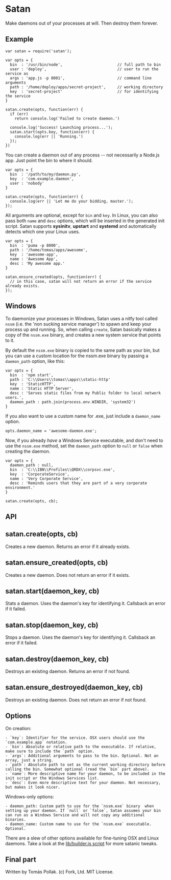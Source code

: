 Satan
=====

Make daemons out of your processes at will. Then destroy them forever.

Example
-------

    var satan = require('satan');

    var opts = {
      bin  : '/usr/bin/node',                        // full path to bin
      user : 'deploy',                               // user to run the service as
      args : 'app.js -p 8001',                       // command line arguments
      path : '/home/deploy/apps/secret-project',     // working directory
      key  : 'secret-project'                        // for identifying the service
    }

    satan.create(opts, function(err) {
      if (err)
        return console.log('Failed to create daemon.')

      console.log('Success! Launching process...');
      satan.start(opts.key, function(err) {
        console.log(err || 'Running.')
      });
    })

You can create a daemon out of any process -- not necessarily a Node.js app. Just point the bin to where it should.

    var opts = {
      bin  : '/path/to/my/daemon.py',
      key  : 'com.example.daemon',
      user : 'nobody'
    }

    satan.create(opts, function(err) {
      console.log(err || 'Let me do your bidding, master.');
    });

All arguments are optional, except for `bin` and `key`. In Linux, you can also pass both `name` and `desc` options, which will be inserted in the generated init script. Satan supports **sysinitv**, **upstart** and **systemd** and automatically detects which one your Linux uses.

    var opts = {
      bin  : 'puma -p 8000',
      path : '/home/tomas/apps/awesome',
      key  : 'awesome-app',
      name : 'Awesome App',
      desc : 'My awesome app.'
    }

    satan.ensure_created(opts, function(err) {
      // in this case, satan will not return an error if the service already exists.
    });

Windows
-------

To daemonize your processes in Windows, Satan uses a nitfy tool called `nssm` (i.e. the 'non sucking service manager') to spawn and keep your process up and running. So, when calling `create`, Satan basically makes a copy of the `nssm.exe` binary, and creates a new system service that points to it.

By default the `nssm.exe` binary is copied to the same path as your bin, but you can use a custom location for the nssm.exe binary by passing a `daemon_path` option, like this:

    var opts = {
      bin  : 'npm start',
      path : 'C:\\Users\\tomas\\apps\\static-http'
      key  : 'StaticHTTP',
      name : 'Static HTTP Server',
      desc : 'Serves static files from my Public folder to local network users.',
      daemon_path : path.join(process.env.WINDIR, 'system32')
    }

If you also want to use a custom name for .exe, just include a `daemon_name` option.

    opts.daemon_name = 'awesome-daemon.exe';

Now, if you already _have_ a Windows Service executable, and don't need to use the `nssm.exe` method, set the `daemon_path` option to `null` or `false` when creating the daemon.

    var opts = {
      daemon_path : null,
      bin  : 'C:\\IBN\\Profiles\\QRDX\\corpsvc.exe',
      key  : 'CorporateService',
      name : 'Very Corporate Service',
      desc : 'Reminds users that they are part of a very corporate environment.'
    }

    satan.create(opts, cb);

API
---

## satan.create(opts, cb)

Creates a new daemon. Returns an error if it already exists.

## satan.ensure_created(opts, cb)

Creates a new daemon. Does not return an error if it exists.

## satan.start(daemon_key, cb)

Stats a daemon. Uses the daemon's key for identifying it. Callsback an error if it failed.

## satan.stop(daemon_key, cb)

Stops a daemon. Uses the daemon's key for identifying it. Callsback an error if it failed.

## satan.destroy(daemon_key, cb)

Destroys an existing daemon. Returns an error if not found.

## satan.ensure_destroyed(daemon_key, cb)

Destroys an existing daemon. Does not return an error if not found.

Options
-------

On creation:

    - `key`: Identifier for the service. OSX users should use the `com.example.app` notation.
    - `bin`: Absolute or relative path to the executable. If relative, make sure to include the `path` option.
    - `args`: Additional arguments to pass to the bin. Optional. Not an array, just a string.
    - `path`: Absolute path to set as the current working directory before calling the bin. Somewhat optional (read the `bin` part above).
    - `name`: More descriptive name for your daemon, to be included in the init script or the Windows Services list.
    - `desc`: Even more descriptive text for your daemon. Not necessary, but makes it look nicer.

Windows-only options:

    - daemon_path: Custom path to use for the `nssm.exe` binary  when setting up your daemon. If `null` or `false`, Satan assumes your bin can run as a Windows Service and will not copy any additional binaries.
    - daemon_name: Custom name to use for the `nssm.exe` executable. Optional.

There are a slew of other options available for fine-tuning OSX and Linux daemons. Take a look at the [lib/builder.js script](https://github.com/tomas/satan/blob/master/lib/builder.js) for more satanic tweaks.

Final part
----------

Written by Tomás Pollak.
(c) Fork, Ltd. MIT License.
